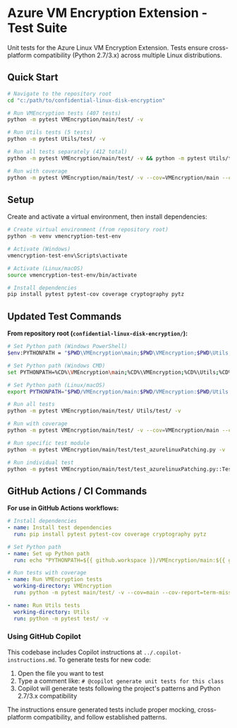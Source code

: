 # Azure VM Encryption Extension - Test Suite

Unit tests for the Azure Linux VM Encryption Extension. Tests ensure cross-platform compatibility (Python 2.7/3.x) across multiple Linux distributions.

## Quick Start

```bash
# Navigate to the repository root
cd "c:/path/to/confidential-linux-disk-encryption"

# Run VMEncryption tests (407 tests)
python -m pytest VMEncryption/main/test/ -v

# Run Utils tests (5 tests)  
python -m pytest Utils/test/ -v

# Run all tests separately (412 total)
python -m pytest VMEncryption/main/test/ -v && python -m pytest Utils/test/ -v

# Run with coverage
python -m pytest VMEncryption/main/test/ -v --cov=VMEncryption/main --cov-report=term-missing
```

## Setup

Create and activate a virtual environment, then install dependencies:
```bash
# Create virtual environment (from repository root)
python -m venv vmencryption-test-env

# Activate (Windows)
vmencryption-test-env\Scripts\activate

# Activate (Linux/macOS)
source vmencryption-test-env/bin/activate

# Install dependencies
pip install pytest pytest-cov coverage cryptography pytz
```

## Updated Test Commands

**From repository root (`confidential-linux-disk-encryption/`):**

```bash
# Set Python path (Windows PowerShell)
$env:PYTHONPATH = "$PWD\VMEncryption\main;$PWD\VMEncryption;$PWD\Utils;$PWD"

# Set Python path (Windows CMD)
set PYTHONPATH=%CD%\VMEncryption\main;%CD%\VMEncryption;%CD%\Utils;%CD%

# Set Python path (Linux/macOS)
export PYTHONPATH="$PWD/VMEncryption/main:$PWD/VMEncryption:$PWD/Utils:$PWD"

# Run all tests
python -m pytest VMEncryption/main/test/ Utils/test/ -v

# Run with coverage
python -m pytest VMEncryption/main/test/ -v --cov=VMEncryption/main --cov-report=term-missing

# Run specific test module
python -m pytest VMEncryption/main/test/test_azurelinuxPatching.py -v

# Run individual test
python -m pytest VMEncryption/main/test/test_azurelinuxPatching.py::Test_azurelinuxPatching::test_install_cryptsetup_already_installed -v
```


## GitHub Actions / CI Commands

**For use in GitHub Actions workflows:**

```yaml
# Install dependencies
- name: Install test dependencies
  run: pip install pytest pytest-cov coverage cryptography pytz

# Set Python path
- name: Set up Python path
  run: echo "PYTHONPATH=${{ github.workspace }}/VMEncryption/main:${{ github.workspace }}/VMEncryption:${{ github.workspace }}/Utils:${{ github.workspace }}" >> $GITHUB_ENV

# Run tests with coverage
- name: Run VMEncryption tests
  working-directory: VMEncryption
  run: python -m pytest main/test/ -v --cov=main --cov-report=term-missing --cov-report=xml:coverage.xml

- name: Run Utils tests  
  working-directory: Utils
  run: python -m pytest test/ -v
```

### Using GitHub Copilot

This codebase includes Copilot instructions at `../.copilot-instructions.md`. To generate tests for new code:

1. Open the file you want to test
2. Type a comment like: `# @copilot generate unit tests for this class`
3. Copilot will generate tests following the project's patterns and Python 2.7/3.x compatibility

The instructions ensure generated tests include proper mocking, cross-platform compatibility, and follow established patterns.
